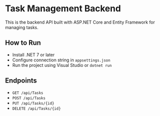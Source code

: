 # Task Management Backend

This is the backend API built with ASP.NET Core and Entity Framework for managing tasks.

## How to Run

- Install .NET 7 or later
- Configure connection string in `appsettings.json`
- Run the project using Visual Studio or `dotnet run`

## Endpoints

- `GET /api/Tasks`
- `POST /api/Tasks`
- `PUT /api/Tasks/{id}`
- `DELETE /api/Tasks/{id}`

